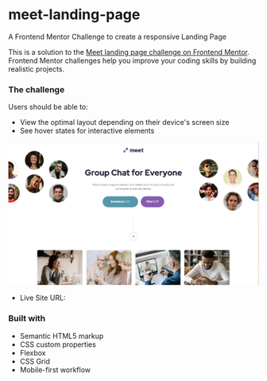 # meet-landing-page

A Frontend Mentor Challenge to create a responsive Landing Page

This is a solution to the [Meet landing page challenge on Frontend Mentor](https://www.frontendmentor.io/challenges/meet-landing-page-rbTDS6OUR). Frontend Mentor challenges help you improve your coding skills by building realistic projects.

### The challenge

Users should be able to:

- View the optimal layout depending on their device's screen size
- See hover states for interactive elements

![alt text](image.png)

- Live Site URL: 

### Built with

- Semantic HTML5 markup
- CSS custom properties
- Flexbox
- CSS Grid
- Mobile-first workflow